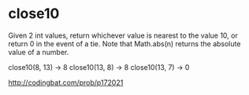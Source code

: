 # close10

Given 2 int values, return whichever value is nearest to the value 10, or return 0 in the event of a tie. Note that Math.abs(n) returns the absolute value of a number.

close10(8, 13) → 8
close10(13, 8) → 8
close10(13, 7) → 0

http://codingbat.com/prob/p172021